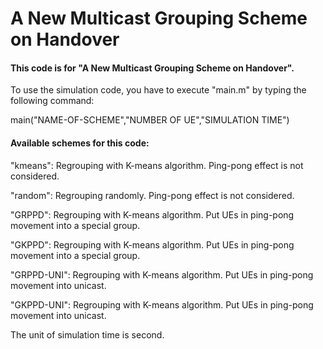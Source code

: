 A New Multicast Grouping Scheme on Handover
=================================
#### This code is for "A New Multicast Grouping Scheme on Handover". ####

To use the simulation code, you have to execute "main.m" by typing the following command:

  main("NAME-OF-SCHEME","NUMBER OF UE","SIMULATION TIME")

#### Available schemes for this code: ####

"kmeans": Regrouping with K-means algorithm. Ping-pong effect is not considered.

"random": Regrouping randomly. Ping-pong effect is not considered.

"GRPPD": Regrouping with K-means algorithm. Put UEs in ping-pong movement into a special group.

"GKPPD": Regrouping with K-means algorithm. Put UEs in ping-pong movement into a special group.

"GRPPD-UNI": Regrouping with K-means algorithm. Put UEs in ping-pong movement into unicast.

"GKPPD-UNI": Regrouping with K-means algorithm. Put UEs in ping-pong movement into unicast.

The unit of simulation time is second.
